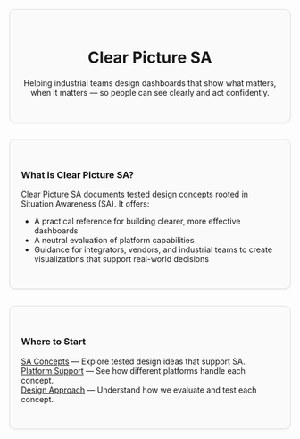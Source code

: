 <div style="border: 1px solid #ddd; border-radius: 10px; padding: 30px 20px; margin: 30px 0; background-color: #fafafa; box-shadow: 0 2px 4px rgba(0,0,0,0.05); text-align: center;">
  <div style="max-width: 600px; margin: 0 auto;">
    <h1 style="margin-bottom: 20px;">Clear Picture SA</h1>
    <p>Helping industrial teams design dashboards that show what matters, when it matters — so people can see clearly and act confidently.</p>
  </div>
</div>

<div style="border: 1px solid #ddd; border-radius: 10px; padding: 30px 20px; margin: 30px 0; background-color: #fafafa; box-shadow: 0 2px 4px rgba(0,0,0,0.05);">
  <h3>What is Clear Picture SA?</h3>

  <p>Clear Picture SA documents tested design concepts rooted in Situation Awareness (SA). It offers:</p>

  <ul>
    <li>A practical reference for building clearer, more effective dashboards</li>
    <li>A neutral evaluation of platform capabilities</li>
    <li>Guidance for integrators, vendors, and industrial teams to create visualizations that support real-world decisions</li>
  </ul>
</div>

<div style="border: 1px solid #ddd; border-radius: 10px; padding: 30px 20px; margin: 30px 0; background-color: #fafafa; box-shadow: 0 2px 4px rgba(0,0,0,0.05);">
  <h3>Where to Start</h3>

  <ul style="list-style: none; padding-left: 0;">
    <li><a href="sa-principles/index">SA Concepts</a> — Explore tested design ideas that support SA.</li>
    <li><a href="platform-support/sa-vendor-listing">Platform Support</a> — See how different platforms handle each concept.</li>
    <li><a href="design-approach/introduction">Design Approach</a> — Understand how we evaluate and test each concept.</li>
  </ul>
</div>
